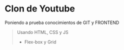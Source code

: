 # Clon de Youtube
Poniendo a prueba conocimientos de GIT y FRONTEND
> Usando HTML, CSS y JS
> - Flex-box y Grid

